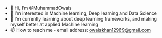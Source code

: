 - 👋 Hi, I’m @MuhammadOwais
- 👀 I’m interested in Machine learning, Deep learning and Data Science
- 🌱 I’m currently learning about deep learning frameworks, and making myself better at applied Machine learning
- 📫 How to reach me - email address: owaiskhan12969@gmail.com

<!---
owais001/owais001 is a ✨ special ✨ repository because its `README.md` (this file) appears on your GitHub profile.
You can click the Preview link to take a look at your changes.
--->
